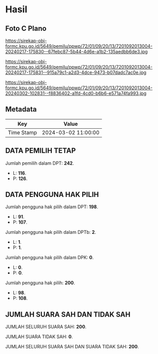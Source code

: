 # Hasil

## Foto C Plano

https://sirekap-obj-formc.kpu.go.id/5649/pemilu/ppwp/72/01/09/20/13/7201092013004-20240217-175830--67febc87-5b44-4d6e-a1b2-135aedbb6de3.jpg

https://sirekap-obj-formc.kpu.go.id/5649/pemilu/ppwp/72/01/09/20/13/7201092013004-20240217-175831--915a79c1-a2d3-4dce-9473-b07dadc7ac0e.jpg

https://sirekap-obj-formc.kpu.go.id/5649/pemilu/ppwp/72/01/09/20/13/7201092013004-20240302-102831--f8836402-a1fd-4cd0-b6b6-e571a74fa993.jpg


## Metadata

| Key        | Value               |
| ---------- | ------------------- |
| Time Stamp | 2024-03-02 11:00:00 |


## DATA PEMILIH TETAP

Jumlah pemilih dalam DPT: **242**.
 * L: **116**.
 * P: **126**.

## DATA PENGGUNA HAK PILIH

Jumlah pengguna hak pilih dalam DPT: **198**.
 * L: **91**.
 * P: **107**.

Jumlah pengguna hak pilih dalam DPTb: **2**.
 * L: **1**.
 * P: **1**.

Jumlah pengguna hak pilih dalam DPK: **0**.
 * L: **0**.
 * P: **0**.

Jumlah pengguna hak pilih: **200**.
 * L: **98**.
 * P: **108**.

## JUMLAH SUARA SAH DAN TIDAK SAH

JUMLAH SELURUH SUARA SAH: **200**.

JUMLAH SUARA TIDAK SAH: **0**.

JUMLAH SELURUH SUARA SAH DAN SUARA TIDAK SAH: **200**.


